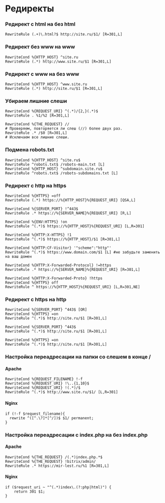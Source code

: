 # Редиректы

### Редирект с html на без html ###
``` apacheconf
RewriteRule (.+)\.html?$ http://site.ru/$1/ [R=301,L]
```

### Редирект без www на www ###
``` apacheconf
RewriteCond %{HTTP_HOST} ^site.ru
RewriteRule (.*) http://www.site.ru/$1 [R=301,L]
```

### Редирект с www на без www ###
``` apacheconf
RewriteCond %{HTTP_HOST} ^www.site.ru
RewriteRule (.*) http://site.ru/$1 [R=301,L]
```

### Убираем лишние слеши ###
``` apacheconf
RewriteCond %{REQUEST_URI} ^(.*)/{2,}(.*)$
RewriteRule . %1/%2 [R=301,L]
```
``` apacheconf
RewriteCond %{THE_REQUEST} //
# Проверяем, повторяется ли слеш (//) более двух раз.
RewriteRule .* /$0 [R=301,L]
# Исключаем все лишние слеши.
```

### Подмена robots.txt ###
``` apacheconf
RewriteCond %{HTTP_HOST} ^site.ru$
RewriteRule ^robots.txt$ /robots-main.txt [L]
RewriteCond %{HTTP_HOST} ^subdomain.site.ru$
RewriteRule ^robots.txt$ /robots-subdomains.txt [L]
```

### Редирект с http на https ###
``` apacheconf
RewriteCond %{HTTPS} =off
RewriteRule (.*) https://%{HTTP_HOST}%{REQUEST_URI} [QSA,L]
```
``` apacheconf
RewriteCond %{SERVER_PORT} !^443$
RewriteRule .* https://%{SERVER_NAME}%{REQUEST_URI} [R,L]
```
``` apacheconf
RewriteCond %{ENV:HTTPS} !on
RewriteRule ^(.*)$ https://%{HTTP_HOST}%{REQUEST_URI} [L,R=301]
```
``` apacheconf
RewriteCond %{HTTP:X-HTTPS} !1
RewriteRule ^(.*)$ https://%{HTTP_HOST}/$1 [R=301,L]
```
``` apacheconf
RewriteCond %{HTTP:CF-Visitor} '"scheme":"http"'
RewriteRule ^(.*)$ https://www.domain.com/$1 [L] #не забудьте заменить на ваш домен
```
``` apacheconf
RewriteCond %{HTTP:X-Forwarded-Protocol} !=https
RewriteRule .* https://%{SERVER_NAME}%{REQUEST_URI} [R=301,L]
```
``` apacheconf
RewriteCond %{HTTP:X-Forwarded-Proto} !https
RewriteCond %{HTTPS} off
RewriteRule ^ https://%{HTTP_HOST}%{REQUEST_URI} [L,R=301,NE]
```

### Редирект с https на http ###
``` apacheconf
RewriteCond %{SERVER_PORT} ^443$ [OR]
RewriteCond %{HTTPS} =on
RewriteRule ^(.*)$ http://site.ru/$1 [R=301,L]
```
``` apacheconf
RewriteCond %{SERVER_PORT} ^443$
RewriteRule ^(.*)$ http://site.ru/$1 [R=301,L]
```
``` apacheconf
RewriteCond %{HTTPS} =on
RewriteRule ^(.*)$ http://site.ru/$1 [R=301,L]
```

### Настройка переадресации на папки со слешем в конце / ###
#### Apache ####
``` apacheconf
RewriteCond %{REQUEST_FILENAME} !-f
RewriteCond %{REQUEST_URI} !\..{1,10}$
RewriteCond %{REQUEST_URI} !(.*)/$
RewriteRule ^(.*)$ http://www.site.ru/$1/ [L,R=301]
```

#### Nginx ####
```  apacheconf
if (!-f $request_filename){
  rewrite ^([^.\?]*[^/])$ $1/ permanent;
}
```

### Настройка переадресации с index.php на без index.php ###
#### Apache ####
``` apacheconf
RewriteCond %{THE_REQUEST} /(.*)index.php.*$
RewriteCond %{THE_REQUEST} !bitrix/admin/
RewriteRule .* https://mir-lest.ru/%1 [R=301,L]
```

#### Nginx ####
``` apacheconf
if ($request_uri ~ "^(.*)index\.(?:php|html)") {
    return 301 $1;
}
```